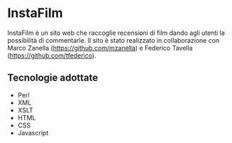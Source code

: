# InstaFilm

InstaFilm è un sito web che raccoglie recensioni di film dando agli utenti la possibilità di commentarle. Il sito è stato realizzato in collaborazione con Marco Zanella (https://github.com/mzanella) e Federico Tavella (https://github.com/tfederico).

## Tecnologie adottate

* Perl
* XML
* XSLT
* HTML
* CSS
* Javascript
